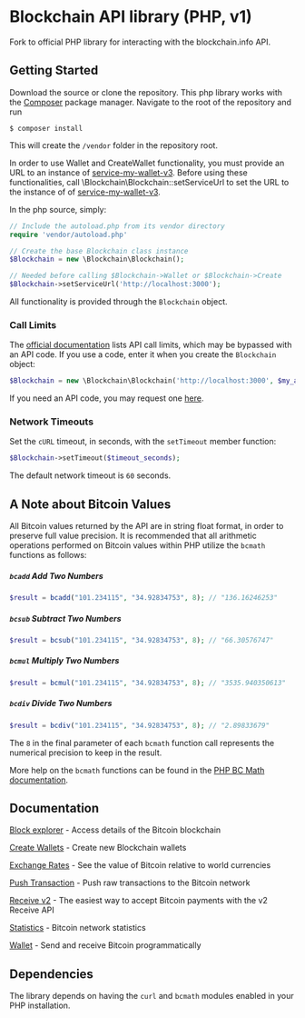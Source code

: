 Blockchain API library (PHP, v1)
================================

Fork to official PHP library for interacting with the blockchain.info API.


Getting Started
---------------

Download the source or clone the repository. This php library works with the [Composer](https://getcomposer.org/) package manager. Navigate to the root of the repository and run

```
$ composer install
```

This will create the `/vendor` folder in the repository root.

In order to use Wallet and CreateWallet functionality, you must provide an URL to an instance of [service-my-wallet-v3](https://github.com/blockchain/service-my-wallet-v3).
Before using these functionalities, call \Blockchain\Blockchain::setServiceUrl to set the URL to the instance of of [service-my-wallet-v3](https://github.com/blockchain/service-my-wallet-v3).

In the php source, simply:
```php
// Include the autoload.php from its vendor directory
require 'vendor/autoload.php'

// Create the base Blockchain class instance
$Blockchain = new \Blockchain\Blockchain();

// Needed before calling $Blockchain->Wallet or $Blockchain->Create
$Blockchain->setServiceUrl('http://localhost:3000');
```

All functionality is provided through the `Blockchain` object.

### Call Limits

The [official documentation](https://blockchain.info/api) lists API call limits, which may be bypassed with an API code. If you use a code, enter it when you create the `Blockchain` object:

```php
$Blockchain = new \Blockchain\Blockchain('http://localhost:3000', $my_api_code);
```

If you need an API code, you may request one [here](https://blockchain.info/api/api_create_code).

### Network Timeouts

Set the `cURL` timeout, in seconds, with the `setTimeout` member function:

```php
$Blockchain->setTimeout($timeout_seconds);
```

The default network timeout is `60` seconds.


A Note about Bitcoin Values
---------------------------

All Bitcoin values returned by the API are in string float format, in order to preserve full value precision. It is recommended that all arithmetic operations performed on Bitcoin values within PHP utilize the `bcmath` functions as follows:

##### `bcadd` Add Two Numbers

 ```php
 $result = bcadd("101.234115", "34.92834753", 8); // "136.16246253"
 ```

##### `bcsub` Subtract Two Numbers

```php
$result = bcsub("101.234115", "34.92834753", 8); // "66.30576747"
```

##### `bcmul` Multiply Two Numbers

```php
$result = bcmul("101.234115", "34.92834753", 8); // "3535.940350613"
```

##### `bcdiv` Divide Two Numbers

```php
$result = bcdiv("101.234115", "34.92834753", 8); // "2.89833679"
```

The `8` in the final parameter of each `bcmath` function call represents the numerical precision to keep in the result.

More help on the `bcmath` functions can be found in the [PHP BC Math documentation](http://php.net/manual/en/ref.bc.php).


Documentation
-------------

[Block explorer](docs/blockexplorer.md) - Access details of the Bitcoin blockchain

[Create Wallets](docs/create.md) - Create new Blockchain wallets

[Exchange Rates](docs/rates.md) - See the value of Bitcoin relative to world currencies

[Push Transaction](docs/pushtx.md) - Push raw transactions to the Bitcoin network

[Receive v2](docs/v2/receive.md) - The easiest way to accept Bitcoin payments with the v2 Receive API

[Statistics](docs/stats.md) - Bitcoin network statistics

[Wallet](docs/wallet.md) - Send and receive Bitcoin programmatically



Dependencies
------------

The library depends on having the `curl` and `bcmath` modules enabled in your PHP installation.
